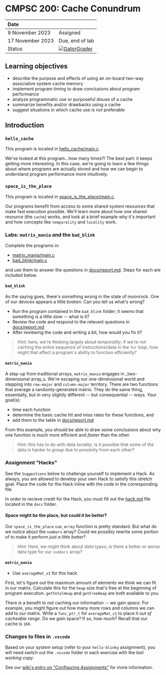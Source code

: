 # CMPSC 200: Cache Conundrum

| Date              |          |
|:------------------|:---------|
| 9 November 2023 | Assigned  |
| 17 November 2023| Due, end of lab       |
| Status           | [![GatorGrader](../../actions/workflows/main.yml/badge.svg)](../../actions/workflows/main.yml) |


## Learning objectives

* describe the purpose and effects of using an on-board two-way associative system cache memory
* implement program timing to draw conclusions about program performance
* analyze programmatic use or purposeful disuse of a cache
* summarize benefits and/or drawbacks using a cache
* suggest situations in which cache use _is not_ preferable

## Introduction

### `hello_cache`

This program is located in [hello_cache/main.c](hello_cache/main.c).

We've looked at this program...how many times?! The best part: it keeps getting more interesting. In this case, we're going to learn a few things
about where programs are actually stored and how we can begin to understand program performance more intuitively.

### `space_is_the_place`

This program is located in [space_is_the_place/main.c](space_is_the_place/main.c).

Our programs benefit from access to some shared system resources that make fast execution possible. We'll learn more about how one shared resource
(the `cache`) works, and look at a brief example why it's important and how concepts like `temporality` and `locality` work.

### Labs: `matrix_mania` and the `bad_blink`

Complete the programs in:

* [matrix_mania/main.c](matrix_mania/main.c)
* [bad_blink/main.c](bad_blink/main.c)

and use them to answer the questions in [docs/report.md](docs/report.md). Steps for each are included below.

#### `bad_blink`

As the saying goes, there's something wrong in the state of moonrock. One of our devices appears a little broken. Can you tell us what's wrong?

* Run the program contained in the `bad_blink` folder; it seems that something is a little slow -- what is it?
* Review the code and respond to the relevant questions in [docs/report.md](docs/report.md)
* After reviewing the code and writing a bit, how would you fix it?

> Hint: here, we're thinking largely about _temporality_; if we're not caching the entire sequence of instructions/data in the `for` loop, how
> might that affect a program's ability to function efficiently?

#### `matrix_mania`

A step-up from traditional arrays, `matrix_mania` engages in _two-dimensional array_s. We're escaping our one-dimensional world and stepping into `row-major` and `column-major` territory. There are two functions that average a randomly-generated matrix. They do the same thing, essentially, but in very slightly different -- but consequential -- ways. Your goal(s):

* time each function
* determine the basic cache hit and miss rates for these functions, and
* add them to the table in [docs/report.md](docs/report.md)

From this example, you should be able to draw some conclusions about why one function is much more efficient and _faster_ than the other.

> Hint: this has to do with data _locality_; is it possible that some of the data is harder to group due to proximity from each other?

### Assignment "Hacks"

See the `Suggestions` below to challenge yourself to implement a Hack. As always, you are allowed to develop
your own Hack to satisfy this stretch goal. Place the code for the Hack inline with the code in the corresponding
file.

In order to recieve credit for the Hack, you must fill out the [hack.md](docs/hack.md) file located in the
`docs` folder.

#### Space might be the place, but could it be better?

Our `space_is_the_place` `sum_array` function is pretty standard. But what do we notice about the `numbers` array? Could we possibly rewrite some portion of to make it perform _just a little better_?

> Hint: Here, we might think about _data types_; is there a better or worse data type for our `numbers` array?

#### `matrix_mania`

* Use `averageMat_v1` for this hack.

First, let's figure out the maximum amount of elements we think we can fit in our matrix. Calculate this for the `heap` size that's free at the beginning 
of program execution. `getTotalHeap` and `getFreeHeap` are both available to you.

There _is_ a benefit to _not_ caching our information -- we gain _space_. For example, you might figure out how many more rows and columns we can add to our
matrix. Write a `func_ptr_t` for `averageMat_v1` to place it _out of cacheable range_. Do we _gain_ space? If so, how much? Recall that our cache is `16K`.

### Changes to files in `.vscode`

Based on your system setup (refer to your `hello-blinky` assignment), you will need switch out the `.vscode` folder in each exercise with the _last working copy_.

See our [wiki's entry  on "Configuring Assignments"](https://github.com/allegheny-college-cmpsc-200-fall-2023/course-materials/wiki/03-Configuring-Assignments)
for more information.
